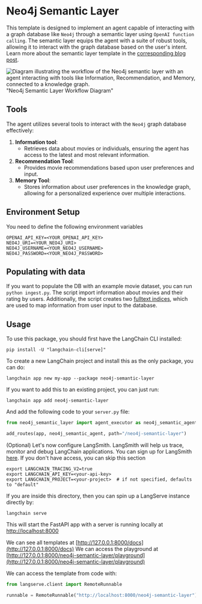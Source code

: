 # Neo4j Semantic Layer

This template is designed to implement an agent capable of interacting with a graph database like `Neo4j` through a semantic layer using `OpenAI function calling`.
The semantic layer equips the agent with a suite of robust tools, allowing it to interact with the graph database based on the user's intent.
Learn more about the semantic layer template in the [corresponding blog post](https://medium.com/towards-data-science/enhancing-interaction-between-language-models-and-graph-databases-via-a-semantic-layer-0a78ad3eba49).

![Diagram illustrating the workflow of the Neo4j semantic layer with an agent interacting with tools like Information, Recommendation, and Memory, connected to a knowledge graph.](https://raw.githubusercontent.com/langchain-ai/langchain/master/templates/neo4j-semantic-layer/static/workflow.png)
"Neo4j Semantic Layer Workflow Diagram"

## Tools

The agent utilizes several tools to interact with the `Neo4j` graph database effectively:

1. **Information tool**:
   - Retrieves data about movies or individuals, ensuring the agent has access to the latest and most relevant information.
2. **Recommendation Tool**:
   - Provides movie recommendations based upon user preferences and input.
3. **Memory Tool**:
   - Stores information about user preferences in the knowledge graph, allowing for a personalized experience over multiple interactions.

## Environment Setup

You need to define the following environment variables

```
OPENAI_API_KEY=<YOUR_OPENAI_API_KEY>
NEO4J_URI=<YOUR_NEO4J_URI>
NEO4J_USERNAME=<YOUR_NEO4J_USERNAME>
NEO4J_PASSWORD=<YOUR_NEO4J_PASSWORD>
```

## Populating with data

If you want to populate the DB with an example movie dataset, you can run `python ingest.py`.
The script import information about movies and their rating by users.
Additionally, the script creates two [fulltext indices](https://neo4j.com/docs/cypher-manual/current/indexes-for-full-text-search/), which are used to map information from user input to the database.

## Usage

To use this package, you should first have the LangChain CLI installed:

```shell
pip install -U "langchain-cli[serve]"
```

To create a new LangChain project and install this as the only package, you can do:

```shell
langchain app new my-app --package neo4j-semantic-layer
```

If you want to add this to an existing project, you can just run:

```shell
langchain app add neo4j-semantic-layer
```

And add the following code to your `server.py` file:
```python
from neo4j_semantic_layer import agent_executor as neo4j_semantic_agent

add_routes(app, neo4j_semantic_agent, path="/neo4j-semantic-layer")
```

(Optional) Let's now configure LangSmith. 
LangSmith will help us trace, monitor and debug LangChain applications. 
You can sign up for LangSmith [here](https://smith.langchain.com/). 
If you don't have access, you can skip this section

```shell
export LANGCHAIN_TRACING_V2=true
export LANGCHAIN_API_KEY=<your-api-key>
export LANGCHAIN_PROJECT=<your-project>  # if not specified, defaults to "default"
```

If you are inside this directory, then you can spin up a LangServe instance directly by:

```shell
langchain serve
```

This will start the FastAPI app with a server is running locally at 
[http://localhost:8000](http://localhost:8000)

We can see all templates at [http://127.0.0.1:8000/docs](http://127.0.0.1:8000/docs)
We can access the playground at [http://127.0.0.1:8000/neo4j-semantic-layer/playground](http://127.0.0.1:8000/neo4j-semantic-layer/playground)  

We can access the template from code with:

```python
from langserve.client import RemoteRunnable

runnable = RemoteRunnable("http://localhost:8000/neo4j-semantic-layer")
```

